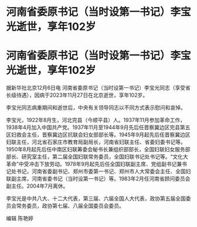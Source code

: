 # 河南省委原书记（当时设第一书记）李宝光逝世，享年102岁

# 河南省委原书记（当时设第一书记）李宝光逝世，享年102岁

据新华社北京12月6日电 河南省委原书记（当时设第一书记）李宝光同志（享受省长级待遇），因病于2023年11月27日在北京逝世，享年102岁。

李宝光同志病重期间和逝世后，中央有关领导同志以不同方式表示慰问和哀悼。

李宝光，1922年8月生，河北完县（今顺平县）人。1937年11月参加革命工作，1938年4月加入中国共产党。1937年11月至1944年9月先后任晋察冀边区完县第五区妇救会主任，晋察冀边区抗联会妇女部部长等。1945年9月起先后任晋察冀边区妇联主任，河北省石家庄市教育局副局长，河南省妇联主任、省委妇委书记等。1950年8月起先后任中南区妇联筹委会秘书长兼组织部部长，全国妇联妇女服务部部长、研究室主任，第二届全国妇联常务委员，全国妇联书记处书记等。“文化大革命”中受冲击下放劳动。1978年9月起先后任全国妇联副主席、党组副书记兼书记处书记，河南省委副书记、郑州市委第一书记、郑州市人大常委会主任、全国妇联副主席，河南省委书记（当时设第一书记）等。1983年2月任河南省顾问委员会副主任。2004年7月离休。

李宝光是中共八大、十二大代表，第三届、六届全国人大代表，政协第五届全国委员会常务委员，政协第七届、八届全国委员会委员。

编辑 陈艳婷

